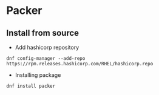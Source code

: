 # Packer

## Install from source

* Add hashicorp repository

```shell
dnf config-manager --add-repo https://rpm.releases.hashicorp.com/RHEL/hashicorp.repo
```

* Installing package

```shell
dnf install packer
```
